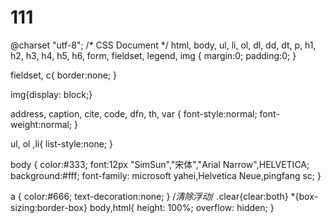 # 111
@charset "utf-8";
/* CSS Document */
html, body, ul, li, ol, dl, dd, dt, p, h1, h2, h3, h4, h5, h6, form, fieldset, legend, img { margin:0; padding:0; }

fieldset, c{ border:none; }

img{display: block;}

address, caption, cite, code, dfn, th, var { font-style:normal; font-weight:normal; }

ul, ol ,li{ list-style:none; }

body {
    color:#333; font:12px "SimSun","宋体","Arial Narrow",HELVETICA; background:#fff;
    font-family: microsoft yahei,Helvetica Neue,pingfang sc;
}

a { color:#666; text-decoration:none; }
/*清除浮动*/
.clear{clear:both}
*{box-sizing:border-box}
body,html{
    height: 100%;
    overflow: hidden;
}





